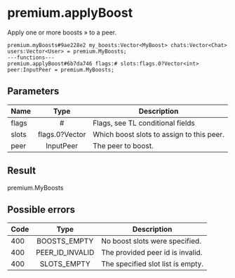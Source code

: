 # premium.applyBoost
Apply one or more boosts » to a peer.

```
premium.myBoosts#9ae228e2 my_boosts:Vector<MyBoost> chats:Vector<Chat> users:Vector<User> = premium.MyBoosts;
---functions---
premium.applyBoost#6b7da746 flags:# slots:flags.0?Vector<int> peer:InputPeer = premium.MyBoosts;
```

## Parameters
| Name | Type | Description |
| ---- | :----: | ----------- |
| flags | # | Flags, see TL conditional fields |
| slots | flags.0?Vector<int> | Which boost slots to assign to this peer. |
| peer | InputPeer | The peer to boost. |


## Result
premium.MyBoosts

## Possible errors
| Code | Type | Description |
| ---- | :----: | ----------- |
| 400 | BOOSTS_EMPTY | No boost slots were specified. |
| 400 | PEER_ID_INVALID | The provided peer id is invalid. |
| 400 | SLOTS_EMPTY | The specified slot list is empty. |

